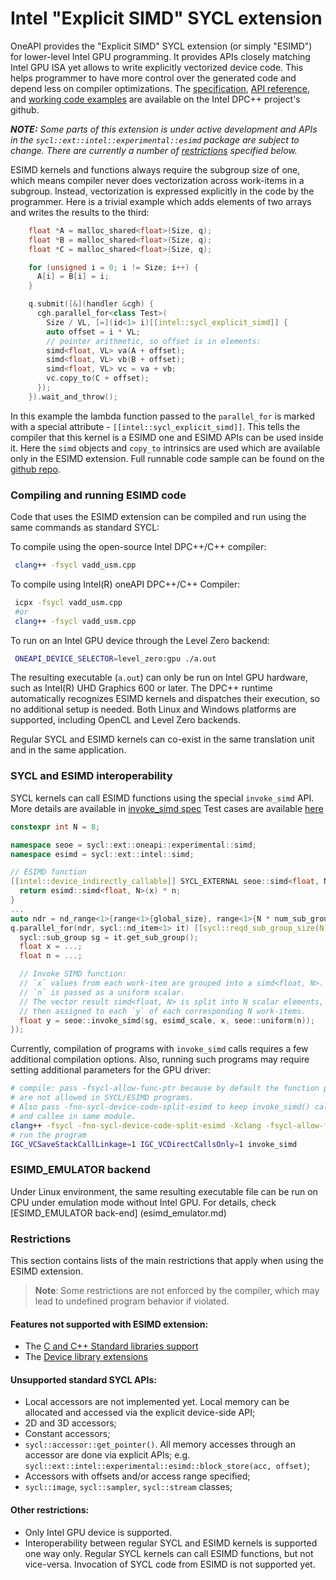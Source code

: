 # Intel "Explicit SIMD" SYCL extension

OneAPI provides the "Explicit SIMD" SYCL extension (or simply "ESIMD") for
lower-level Intel GPU programming. It provides APIs closely matching Intel GPU ISA
yet allows to write explicitly vectorized device code. This helps programmer to
have more control over the generated code and depend less on compiler
optimizations. The [specification](sycl_ext_intel_esimd.md),
[API reference](https://intel.github.io/llvm-docs/doxygen/group__sycl__esimd.html), and
[working code examples](https://github.com/intel/llvm/blob/sycl/sycl/test-e2e/ESIMD/) are available on the Intel DPC++ project's github.

**_NOTE:_** _Some parts of this extension is under active development and APIs in the
`sycl::ext::intel::experimental::esimd` package are subject to change. There are
currently a number of [restrictions](#restrictions) specified below._

ESIMD kernels and functions always require the subgroup size of one, which means
compiler never does vectorization across work-items in a subgroup. Instead,
vectorization is expressed explicitly in the code by the programmer. Here is a
trivial example which adds elements of two arrays and writes the results to the
third:

```cpp
    float *A = malloc_shared<float>(Size, q);
    float *B = malloc_shared<float>(Size, q);
    float *C = malloc_shared<float>(Size, q);

    for (unsigned i = 0; i != Size; i++) {
      A[i] = B[i] = i;
    }

    q.submit([&](handler &cgh) {
      cgh.parallel_for<class Test>(
        Size / VL, [=](id<1> i)[[intel::sycl_explicit_simd]] {
        auto offset = i * VL;
        // pointer arithmetic, so offset is in elements:
        simd<float, VL> va(A + offset);
        simd<float, VL> vb(B + offset);
        simd<float, VL> vc = va + vb;
        vc.copy_to(C + offset);
      });
    }).wait_and_throw();
```

In this example the lambda function passed to the `parallel_for` is marked with
a special attribute - `[[intel::sycl_explicit_simd]]`. This tells the compiler that
this kernel is a ESIMD one and ESIMD APIs can be used inside it. Here the `simd`
objects and `copy_to` intrinsics are used which are available only in the ESIMD extension.
Full runnable code sample can be found on the
[github repo](https://github.com/intel/llvm/blob/sycl/sycl/test-e2e/ESIMD/vadd_usm.cp).

### Compiling and running ESIMD code

Code that uses the ESIMD extension can be compiled and run using the same commands
as standard SYCL:

To compile using the open-source Intel DPC++/C++ compiler:
```bash
 clang++ -fsycl vadd_usm.cpp
```

To compile using Intel(R) oneAPI DPC++/C++ Compiler:
```bash
 icpx -fsycl vadd_usm.cpp
 #or
 clang++ -fsycl vadd_usm.cpp
```
To run on an Intel GPU device through the Level Zero backend:
```bash
 ONEAPI_DEVICE_SELECTOR=level_zero:gpu ./a.out
```

The resulting executable (`a.out`) can only be run on Intel GPU hardware, such as
Intel(R) UHD Graphics 600 or later. The DPC++ runtime automatically recognizes ESIMD
kernels and dispatches their execution, so no additional setup is needed. Both Linux
and Windows platforms are supported, including OpenCL and Level Zero backends.

Regular SYCL and ESIMD kernels can co-exist in the same translation unit and in
the same application.

### SYCL and ESIMD interoperability

SYCL kernels can call ESIMD functions using the special `invoke_simd` API.
More details are available in [invoke_simd spec](../sycl_ext_oneapi_invoke_simd.asciidoc)
Test cases are available [here](../../../../test-e2e/InvokeSimd/)

```cpp
constexpr int N = 8;

namespace seoe = sycl::ext::oneapi::experimental::simd;
namespace esimd = sycl::ext::intel::simd;

// ESIMD function
[[intel::device_indirectly_callable]] SYCL_EXTERNAL seoe::simd<float, N> __regcall esimd_scale(seoe::simd<float, N> x, float n) SYCL_ESIMD_FUNCTION {
  return esimd::simd<float, N>(x) * n;
}
...
auto ndr = nd_range<1>{range<1>{global_size}, range<1>{N * num_sub_groups}};
q.parallel_for(ndr, sycl::nd_item<1> it) [[sycl::reqd_sub_group_size(N)]] {
  sycl::sub_group sg = it.get_sub_group();
  float x = ...;
  float n = ...;

  // Invoke SIMD function:
  // `x` values from each work-item are grouped into a simd<float, N>.
  // `n` is passed as a uniform scalar.
  // The vector result simd<float, N> is split into N scalar elements,
  // then assigned to each `y` of each corresponding N work-items.
  float y = seoe::invoke_simd(sg, esimd_scale, x, seoe::uniform(n));
});
```

Currently, compilation of programs with `invoke_simd` calls requires a few additional compilation options. Also, running such programs may require setting additional parameters for the GPU driver:
```bash
# compile: pass -fsycl-allow-func-ptr because by default the function pointers
# are not allowed in SYCL/ESIMD programs.
# Also pass -fno-sycl-device-code-split-esimd to keep invoke_simd() caller
# and callee in same module.
clang++ -fsycl -fno-sycl-device-code-split-esimd -Xclang -fsycl-allow-func-ptr -o invoke_simd
# run the program
IGC_VCSaveStackCallLinkage=1 IGC_VCDirectCallsOnly=1 invoke_simd
```

### ESIMD_EMULATOR backend

Under Linux environment, the same resulting executable file can be run
on CPU under emulation mode without Intel GPU. For details, check
[ESIMD_EMULATOR back-end] (esimd_emulator.md)

### Restrictions

This section contains lists of the main restrictions that apply when using the ESIMD
extension.
> **Note**: Some restrictions are not enforced by the compiler, which may lead to
> undefined program behavior if violated.

#### Features not supported with ESIMD extension:
- The [C and C++ Standard libraries support](../supported/C-CXX-StandardLibrary.rst)
- The [Device library extensions](../../../design/DeviceLibExtensions.rst)

#### Unsupported standard SYCL APIs:
- Local accessors are not implemented yet. Local memory can be allocated and accessed via the explicit device-side API;
- 2D and 3D accessors;
- Constant accessors;
- `sycl::accessor::get_pointer()`. All memory accesses through an accessor are
done via explicit APIs; e.g. `sycl::ext::intel::experimental::esimd::block_store(acc, offset)`;
- Accessors with offsets and/or access range specified;
- `sycl::image`, `sycl::sampler`, `sycl::stream` classes;

#### Other restrictions:

- Only Intel GPU device is supported.
- Interoperability between regular SYCL and ESIMD kernels is supported one way only.
  Regular SYCL kernels can call ESIMD functions, but not vice-versa. Invocation of SYCL code from ESIMD is not supported yet.
